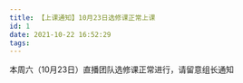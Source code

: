 ```yaml
---
title: 【上课通知】10月23日选修课正常上课
id: 1
date: 2021-10-22 16:52:29
tags:
---
```

本周六（10月23日）直播团队选修课正常进行，请留意组长通知

